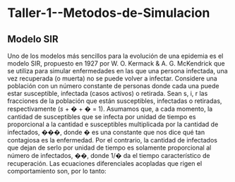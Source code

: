 # Taller-1--Metodos-de-Simulacion
## Modelo SIR
Uno de los modelos más sencillos para la evolución de una epidemia es el modelo SIR, propuesto
en 1927 por W. O. Kermack & A. G. McKendrick que se utiliza para simular enfermedades en las
que una persona infectada, una vez recuperada (o muerta) no se puede volver a infectar.
Considere una población con un número constante de personas donde cada una puede estar
susceptible, infectada (casos activos) o retirada. Sean s, i, r las fracciones de la población que están
susceptibles, infectadas o retiradas, respectivamente ($s$ + � + � = 1). Asumamos que, a cada
momento, la cantidad de susceptibles que se infecta por unidad de tiempo es proporcional a la
cantidad e susceptibles multiplicada por la cantidad de infectados, ���, donde � es una constante
que nos dice qué tan contagiosa es la enfermedad. Por el contrario, la cantidad de infectados que
dejan de serlo por unidad de tiempo es solamente proporcional al número de infectados, ��,
donde 1/� da el tiempo característico de recuperación. Las ecuaciones diferenciales acopladas
que rigen el comportamiento son, por lo tanto:
